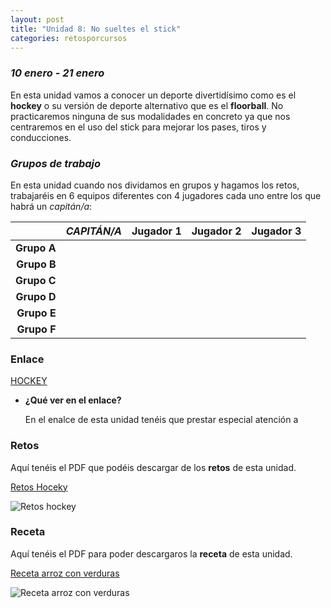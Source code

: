 ```yaml
---
layout: post
title: "Unidad 8: No sueltes el stick"
categories: retosporcursos
---
```


### *10 enero - 21 enero*

En esta unidad vamos a conocer un deporte divertidísimo como es el **hockey** o su versión de deporte alternativo que es el **floorball**. No practicaremos ninguna de sus modalidades en concreto ya que nos centraremos en el uso del stick para mejorar los pases, tiros y conducciones.

### *Grupos de trabajo*

En esta unidad cuando nos dividamos en grupos y hagamos los retos, trabajaréis en 6 equipos diferentes con 4 jugadores cada uno entre los que habrá un *capitán/a*:

|      |*CAPITÁN/A*|Jugador 1|Jugador 2|Jugador 3|
|-----:|-----:|-----:|-----:|-----:|
|**Grupo A**|      |      |      |      |
|**Grupo B**|      |      |      |      |
|**Grupo C**|      |      |      |      |
|**Grupo D**|      |      |      |      |
|**Grupo E**|      |      |      |      |
|**Grupo F**|      |      |      |      |

### Enlace 

[HOCKEY](https://danieledufis.github.io/hockey/hockey)

* **¿Qué ver en el enlace?**

  En el enalce de esta unidad tenéis que prestar especial atención a

### Retos 

Aquí tenéis el PDF que podéis descargar de los **retos** de esta unidad.

[Retos Hoceky](https://danieledufis.github.io/pdfs/Hockey-retos-4.pdf)

![Retos hockey](https://danieledufis.github.io/images_text/Hockey-retos-4_page-0001.jpg)

### Receta 

Aquí tenéis el PDF para poder descargaros la **receta** de esta unidad.

[Receta arroz con verduras](https://danieledufis.github.io/pdfs/Receta-Arroz%20con%20Verduras%2C%20Pollo%20y%20Especias.pdf)

![Receta arroz con verduras](https://danieledufis.github.io/images_text/Receta-Arroz%20con%20Verduras%2C%20Pollo%20y%20Especias_page-0001.jpg)

[Hockey]:../../pdfs/https://danieledufis.github.io/pdfs/Hockey-retos-4.pdf
[Arroz con verduras]:../../pdfs/Receta-Arroz%20con%20Verduras%2C%20Pollo%20y%20Especias.pdf
